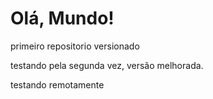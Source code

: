 # Olá, Mundo!
 primeiro repositorio versionado

 testando pela segunda vez, versão melhorada.

testando remotamente
